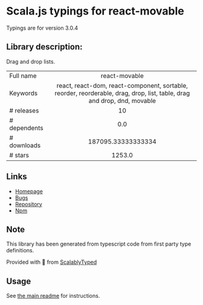 
# Scala.js typings for react-movable

Typings are for version 3.0.4

## Library description:
Drag and drop lists.

|                    |                 |
| ------------------ | :-------------: |
| Full name          | react-movable |
| Keywords           | react, react-dom, react-component, sortable, reorder, reorderable, drag, drop, list, table, drag and drop, dnd, movable |
| # releases         | 10 |
| # dependents       | 0.0 |
| # downloads        | 187095.33333333334 |
| # stars            | 1253.0 |

## Links
- [Homepage](https://github.com/tajo/react-movable#readme)
- [Bugs](https://github.com/tajo/react-movable/issues)
- [Repository](https://github.com/tajo/react-movable)
- [Npm](https://www.npmjs.com/package/react-movable)
    


## Note
This library has been generated from typescript code from first party type definitions.

Provided with :purple_heart: from [ScalablyTyped](https://github.com/oyvindberg/ScalablyTyped)

## Usage
See [the main readme](../../readme.md) for instructions.


